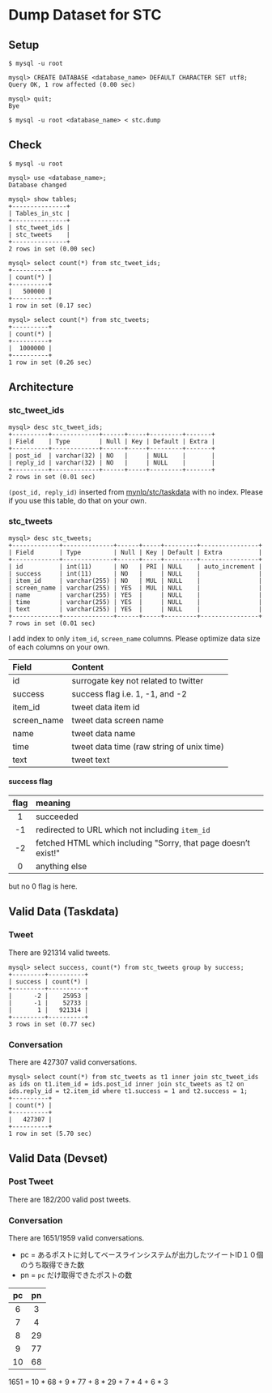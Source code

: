 # Dump Dataset for STC

## Setup

```
$ mysql -u root

mysql> CREATE DATABASE <database_name> DEFAULT CHARACTER SET utf8;
Query OK, 1 row affected (0.00 sec)

mysql> quit;
Bye

$ mysql -u root <database_name> < stc.dump
```

## Check

```
$ mysql -u root

mysql> use <database_name>;
Database changed

mysql> show tables;
+---------------+
| Tables_in_stc |
+---------------+
| stc_tweet_ids |
| stc_tweets    |
+---------------+
2 rows in set (0.00 sec)

mysql> select count(*) from stc_tweet_ids;
+----------+
| count(*) |
+----------+
|   500000 |
+----------+
1 row in set (0.17 sec)

mysql> select count(*) from stc_tweets;
+----------+
| count(*) |
+----------+
|  1000000 |
+----------+
1 row in set (0.26 sec)
```

## Architecture

### stc_tweet_ids

```
mysql> desc stc_tweet_ids;
+----------+-------------+------+-----+---------+-------+
| Field    | Type        | Null | Key | Default | Extra |
+----------+-------------+------+-----+---------+-------+
| post_id  | varchar(32) | NO   |     | NULL    |       |
| reply_id | varchar(32) | NO   |     | NULL    |       |
+----------+-------------+------+-----+---------+-------+
2 rows in set (0.01 sec)
```

`(post_id, reply_id)` inserted from [mynlp/stc/taskdata](https://github.com/mynlp/stc/tree/master/taskdata) with no index.
Please if you use this table, do that on your own.


### stc_tweets

```
mysql> desc stc_tweets;
+-------------+--------------+------+-----+---------+----------------+
| Field       | Type         | Null | Key | Default | Extra          |
+-------------+--------------+------+-----+---------+----------------+
| id          | int(11)      | NO   | PRI | NULL    | auto_increment |
| success     | int(11)      | NO   |     | NULL    |                |
| item_id     | varchar(255) | NO   | MUL | NULL    |                |
| screen_name | varchar(255) | YES  | MUL | NULL    |                |
| name        | varchar(255) | YES  |     | NULL    |                |
| time        | varchar(255) | YES  |     | NULL    |                |
| text        | varchar(255) | YES  |     | NULL    |                |
+-------------+--------------+------+-----+---------+----------------+
7 rows in set (0.01 sec)
```

I add index to only `item_id`, `screen_name` columns.
Please optimize data size of each columns on your own.

| Field       | Content                                   |
:-------------|:------------------------------------------|
| id          | surrogate key not related to twitter      |
| success     | success flag i.e. 1, -1, and -2           |
| item_id     | tweet data item id                        |
| screen_name | tweet data screen name                    |
| name        | tweet data name                           |
| time        | tweet data time (raw string of unix time) |
| text        | tweet text                                |


#### success flag

| flag | meaning                                                        |
|:----:|:---------------------------------------------------------------|
| 1    | succeeded                                                      |
| -1   | redirected to URL which not including `item_id`                |
| -2   | fetched HTML which including "Sorry, that page doesn’t exist!" |
| 0    | anything else                                                  |

but no 0 flag is here.

## Valid Data (Taskdata)

### Tweet

There are 921314 valid tweets.

```
mysql> select success, count(*) from stc_tweets group by success;
+---------+----------+
| success | count(*) |
+---------+----------+
|      -2 |    25953 |
|      -1 |    52733 |
|       1 |   921314 |
+---------+----------+
3 rows in set (0.77 sec)
```

### Conversation

There are 427307 valid conversations.

```
mysql> select count(*) from stc_tweets as t1 inner join stc_tweet_ids as ids on t1.item_id = ids.post_id inner join stc_tweets as t2 on ids.reply_id = t2.item_id where t1.success = 1 and t2.success = 1;
+----------+
| count(*) |
+----------+
|   427307 |
+----------+
1 row in set (5.70 sec)
```

## Valid Data (Devset)

### Post Tweet

There are 182/200 valid post tweets.

### Conversation

There are 1651/1959 valid conversations.

* pc = あるポストに対してベースラインシステムが出力したツイートID１０個のうち取得できた数
* pn = `pc` だけ取得できたポストの数

|pc|pn|
|:-:|:-:|
|  6 |        3 |
|  7 |        4 |
|  8 |       29 |
|  9 |       77 |
| 10 |       68 |

1651 = 10 * 68 + 9 * 77 + 8 * 29 + 7 * 4 + 6 * 3
